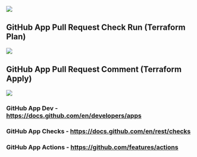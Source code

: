 ![](Images/AzureRenderingGitOpsSolutionArchitecture.png)

## GitHub App Pull Request Check Run (Terraform Plan)

![](Images/GitHubPullRequestCheckRunTerraformPlan.png)

## GitHub App Pull Request Comment (Terraform Apply)

![](Images/GitHubPullRequestCommentTerraformApply.png)

### GitHub App Dev - https://docs.github.com/en/developers/apps

### GitHub App Checks - https://docs.github.com/en/rest/checks

### GitHub App Actions - https://github.com/features/actions

